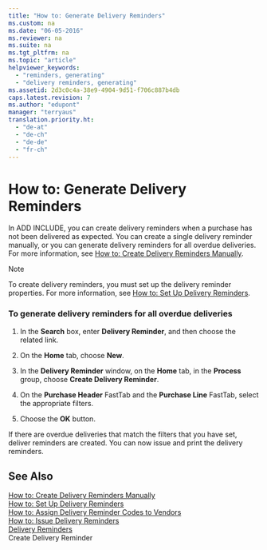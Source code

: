 ```yaml
---
title: "How to: Generate Delivery Reminders"
ms.custom: na
ms.date: "06-05-2016"
ms.reviewer: na
ms.suite: na
ms.tgt_pltfrm: na
ms.topic: "article"
helpviewer_keywords: 
  - "reminders, generating"
  - "delivery reminders, generating"
ms.assetid: 2d3c0c4a-38e9-4904-9d51-f706c887b4db
caps.latest.revision: 7
ms.author: "edupont"
manager: "terryaus"
translation.priority.ht: 
  - "de-at"
  - "de-ch"
  - "de-de"
  - "fr-ch"
---
```

# How to: Generate Delivery Reminders
In ADD INCLUDE<!--[!INCLUDE[navnow](../../ApplicationDesign/includes/navnow_md.md)]-->, you can create delivery reminders when a purchase has not been delivered as expected. You can create a single delivery reminder manually, or you can generate delivery reminders for all overdue deliveries. For more information, see [How to: Create Delivery Reminders Manually](../../LocalFunctionalityForMicrosoftDynamicsNav2016/Austria/how-to-create-delivery-reminders-manually.md).  
  
> [!NOTE]  
>  To create delivery reminders, you must set up the delivery reminder properties. For more information, see [How to: Set Up Delivery Reminders](../../LocalFunctionalityForMicrosoftDynamicsNav2016/Austria/how-to-set-up-delivery-reminders.md).  
  
### To generate delivery reminders for all overdue deliveries  
  
1.  In the **Search** box, enter **Delivery Reminder**, and then choose the related link.  
  
2.  On the **Home** tab, choose **New**.  
  
3.  In the **Delivery Reminder** window, on the **Home** tab, in the **Process** group, choose **Create Delivery Reminder**.  
  
4.  On the **Purchase Header** FastTab and the **Purchase Line** FastTab, select the appropriate filters.  
  
5.  Choose the **OK** button.  
  
 If there are overdue deliveries that match the filters that you have set, deliver reminders are created. You can now issue and print the delivery reminders.  
  
## See Also  
 [How to: Create Delivery Reminders Manually](../../LocalFunctionalityForMicrosoftDynamicsNav2016/Austria/how-to-create-delivery-reminders-manually.md)   
 [How to: Set Up Delivery Reminders](../../LocalFunctionalityForMicrosoftDynamicsNav2016/Austria/how-to-set-up-delivery-reminders.md)   
 [How to: Assign Delivery Reminder Codes to Vendors](../../LocalFunctionalityForMicrosoftDynamicsNav2016/Austria/how-to-assign-delivery-reminder-codes-to-vendors.md)   
 [How to: Issue Delivery Reminders](../../LocalFunctionalityForMicrosoftDynamicsNav2016/Austria/how-to-issue-delivery-reminders.md)   
 [Delivery Reminders](../../LocalFunctionalityForMicrosoftDynamicsNav2016/Austria/delivery-reminders.md)   
 Create Delivery Reminder